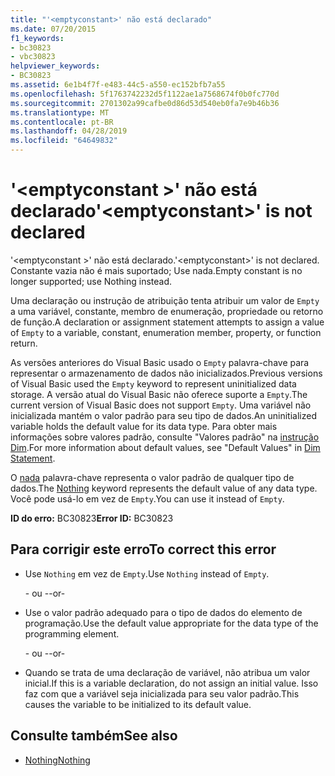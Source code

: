 ```yaml
---
title: "'<emptyconstant>' não está declarado"
ms.date: 07/20/2015
f1_keywords:
- bc30823
- vbc30823
helpviewer_keywords:
- BC30823
ms.assetid: 6e1b4f7f-e483-44c5-a550-ec152bfb7a55
ms.openlocfilehash: 5f1763742232d5f1122ae1a7568674f0b0fc770d
ms.sourcegitcommit: 2701302a99cafbe0d86d53d540eb0fa7e9b46b36
ms.translationtype: MT
ms.contentlocale: pt-BR
ms.lasthandoff: 04/28/2019
ms.locfileid: "64649832"
---
```

# <a name="emptyconstant-is-not-declared"></a><span data-ttu-id="13dec-102">'\<emptyconstant >' não está declarado</span><span class="sxs-lookup"><span data-stu-id="13dec-102">'\<emptyconstant>' is not declared</span></span>
<span data-ttu-id="13dec-103">'\<emptyconstant >' não está declarado.</span><span class="sxs-lookup"><span data-stu-id="13dec-103">'\<emptyconstant>' is not declared.</span></span> <span data-ttu-id="13dec-104">Constante vazia não é mais suportado; Use nada.</span><span class="sxs-lookup"><span data-stu-id="13dec-104">Empty constant is no longer supported; use Nothing instead.</span></span>  
  
 <span data-ttu-id="13dec-105">Uma declaração ou instrução de atribuição tenta atribuir um valor de `Empty` a uma variável, constante, membro de enumeração, propriedade ou retorno de função.</span><span class="sxs-lookup"><span data-stu-id="13dec-105">A declaration or assignment statement attempts to assign a value of `Empty` to a variable, constant, enumeration member, property, or function return.</span></span>  
  
 <span data-ttu-id="13dec-106">As versões anteriores do Visual Basic usado o `Empty` palavra-chave para representar o armazenamento de dados não inicializados.</span><span class="sxs-lookup"><span data-stu-id="13dec-106">Previous versions of Visual Basic used the `Empty` keyword to represent uninitialized data storage.</span></span> <span data-ttu-id="13dec-107">A versão atual do Visual Basic não oferece suporte a `Empty`.</span><span class="sxs-lookup"><span data-stu-id="13dec-107">The current version of Visual Basic does not support `Empty`.</span></span> <span data-ttu-id="13dec-108">Uma variável não inicializada mantém o valor padrão para seu tipo de dados.</span><span class="sxs-lookup"><span data-stu-id="13dec-108">An uninitialized variable holds the default value for its data type.</span></span> <span data-ttu-id="13dec-109">Para obter mais informações sobre valores padrão, consulte "Valores padrão" na [instrução Dim](../../visual-basic/language-reference/statements/dim-statement.md).</span><span class="sxs-lookup"><span data-stu-id="13dec-109">For more information about default values, see "Default Values" in [Dim Statement](../../visual-basic/language-reference/statements/dim-statement.md).</span></span>  
  
 <span data-ttu-id="13dec-110">O [nada](../../visual-basic/language-reference/nothing.md) palavra-chave representa o valor padrão de qualquer tipo de dados.</span><span class="sxs-lookup"><span data-stu-id="13dec-110">The [Nothing](../../visual-basic/language-reference/nothing.md) keyword represents the default value of any data type.</span></span> <span data-ttu-id="13dec-111">Você pode usá-lo em vez de `Empty`.</span><span class="sxs-lookup"><span data-stu-id="13dec-111">You can use it instead of `Empty`.</span></span>  
  
 <span data-ttu-id="13dec-112">**ID do erro:** BC30823</span><span class="sxs-lookup"><span data-stu-id="13dec-112">**Error ID:** BC30823</span></span>  
  
## <a name="to-correct-this-error"></a><span data-ttu-id="13dec-113">Para corrigir este erro</span><span class="sxs-lookup"><span data-stu-id="13dec-113">To correct this error</span></span>  
  
- <span data-ttu-id="13dec-114">Use `Nothing` em vez de `Empty`.</span><span class="sxs-lookup"><span data-stu-id="13dec-114">Use `Nothing` instead of `Empty`.</span></span>  
  
     <span data-ttu-id="13dec-115">- ou -</span><span class="sxs-lookup"><span data-stu-id="13dec-115">-or-</span></span>  
  
- <span data-ttu-id="13dec-116">Use o valor padrão adequado para o tipo de dados do elemento de programação.</span><span class="sxs-lookup"><span data-stu-id="13dec-116">Use the default value appropriate for the data type of the programming element.</span></span>  
  
     <span data-ttu-id="13dec-117">- ou -</span><span class="sxs-lookup"><span data-stu-id="13dec-117">-or-</span></span>  
  
- <span data-ttu-id="13dec-118">Quando se trata de uma declaração de variável, não atribua um valor inicial.</span><span class="sxs-lookup"><span data-stu-id="13dec-118">If this is a variable declaration, do not assign an initial value.</span></span> <span data-ttu-id="13dec-119">Isso faz com que a variável seja inicializada para seu valor padrão.</span><span class="sxs-lookup"><span data-stu-id="13dec-119">This causes the variable to be initialized to its default value.</span></span>  
  
## <a name="see-also"></a><span data-ttu-id="13dec-120">Consulte também</span><span class="sxs-lookup"><span data-stu-id="13dec-120">See also</span></span>

- [<span data-ttu-id="13dec-121">Nothing</span><span class="sxs-lookup"><span data-stu-id="13dec-121">Nothing</span></span>](../../visual-basic/language-reference/nothing.md)
